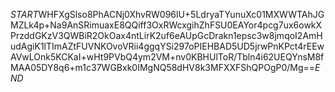 $START$WHFXgSlso8PhACNj0XhvRW096lU+5LdryaTYunuXc01MXWWTAhJGMZLk4p+Na9AnSRimuaxE8QQiff3OxRWcxgihZhFSU0EAYor4pcg7ux6owkXPrzddGKzV3QWBiR2OkOax4ntLirK2uf6eAUpGcDrakn1epsc3w8jmqoI2AmHudAgiK1lTImAZtFUVNKOvoVRii4ggqYSi297oPIEHBAD5UD5jrwPnKPct4rEEwAVwLOnk5KCKaI+wHt9PVbQ4ym2VM+nv0KBHUlToR/Tbln4i62UEQYnsM8fMAA05DY8q6+m1c37WGBxk0IMgNQ58dHV8k3MFXXFShQPOgP0/Mg==$END$